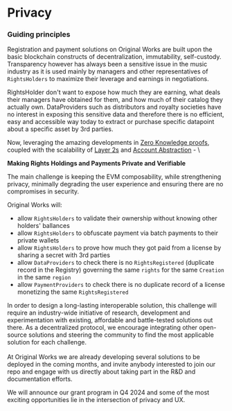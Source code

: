 # Privacy

### Guiding principles

Registration and payment solutions on Original Works are built upon the basic blockchain constructs of decentralization, immutability, self-custody. Transparency however has always been a sensitive issue in the music industry as it is used mainly by managers and other representatives of `RightsHolders` to maximize their leverage and earnings in negotiations.&#x20;

RightsHolder don't want to expose how much they are earning, what deals their managers have obtained for them, and how much of their catalog they actually own. DataProviders such as distributors and royalty societies have no interest in exposing this sensitive data and therefore there is no efficient, easy and accessible way today to extract or purchase specific datapoint about a specific asset by 3rd parties.

Now, leveraging the amazing developments in [Zero Knowledge proofs](https://chain.link/education/zero-knowledge-proof-zkp), coupled with the scalability of [Layer 2s](https://www.coinbase.com/learn/crypto-basics/what-are-ethereum-layer-2-blockchains-and-how-do-they-work) and [Account Abstraction](https://ethereum.org/en/roadmap/account-abstraction/) - \


**Making Rights Holdings and Payments Private and Verifiable**&#x20;

The main challenge is keeping the EVM composability, while strengthening privacy, minimally degrading the user experience and ensuring there are no compromises in security.

Original Works will:&#x20;

* allow `RightsHolders` to validate their ownership without knowing other holders' ballances
* allow `RightsHolders` to obfuscate payment via batch payments to their private wallets
* allow `RightsHolders` to prove how much they got paid from a license by sharing a secret with 3rd parties
* allow `DataProviders` to check there is no `RightsRegistered` (duplicate record in the Registry) governing the same `rights` for the same `Creation` in the same `region`
* allow `PaymentProviders` to check there is no duplicate record of a license monetizing the same  `RightsRegistered`

In order to design a long-lasting interoperable solution, this challenge will require an industry-wide initiative of research, development and experimentation with existing, affordable and battle-tested solutions out there. As a decentralized protocol, we encourage integrating other open-source solutions and steering the community to find the most applicable solution for each challenge. \
\
At Original Works we are already developing several solutions to be deployed in the coming months, and invite anybody interested to join our repo and engage with us directly about taking part in the R\&D  and documentation efforts.

We will announce our grant program in Q4 2024 and some of the most exciting opportunities lie in the intersection of privacy and UX.&#x20;
